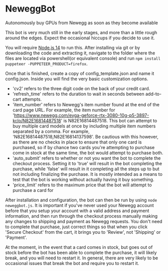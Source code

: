 # NeweggBot
Autonomously buy GPUs from Newegg as soon as they become available

This bot is very much still in the early stages, and more than a little rough around the edges.  Expect the occasional hiccups if you decide to use it.

You will require [Node.js 14](https://nodejs.org/en/) to run this.
After installing via git or by downloading the code and extracting it, navigate to the folder where the files are located via powershell(or equivalent console) and run `npm install puppeteer -PUPPETEER_PRODUCT=firefox`.

Once that is finished, create a copy of config_template.json and name it config.json.  Inside you will find the very basic customization options.  
- 'cv2' refers to the three digit code on the back of your credit card.  
- 'refresh_time' refers to the duration to wait in seconds between add-to-cart attempts.  
- 'item_number' refers to Newegg's item number found at the end of the card page URL.  For example, the item number for 'https://www.newegg.com/evga-geforce-rtx-3080-10g-p5-3897-kr/p/N82E16814487518' is N82E16814487518.  This bot can attempt to buy multiple card models at once by including multiple item numbers separated by a comma.  For example, 'N82E16814487518,N82E16814137598'.  Be cautious with this however, as there are no checks in place to ensure that only one card is purchased, so if by chance two cards you're attempting to purchase come in stock at the same time, the bot would attempt to purchase both.    
- 'auto_submit' refers to whether or not you want the bot to complete the checkout process.  Setting it to 'true' will result in the bot completing the purchase, while 'false' will result in it completing all the steps up to but not including finalizing the purchase.  It is mostly intended as a means to test that the bot is working without actually having it buy something.
- 'price_limit' refers to the maximum price that the bot will attempt to purchase a card for

After installation and configuration, the bot can then be run by using `node neweggbot.js`.  It is important if you've never used your Newegg account before that you setup your account with a valid address and payment information, and then run through the checkout process manually making any changes to shipping and payment as Newegg requests.  You don't need to complete that purchase, just correct things so that when you click 'Secure Checkout' from the cart, it brings you to 'Review', not 'Shipping' or 'Payment'.

At the moment, in the event that a card comes in stock, but goes out of stock before the bot has been able to complete the purchase, it will likely break, and you will need to restart it.  In general, there are very likely to be occasional issues that break the bot and require you to restart it.


